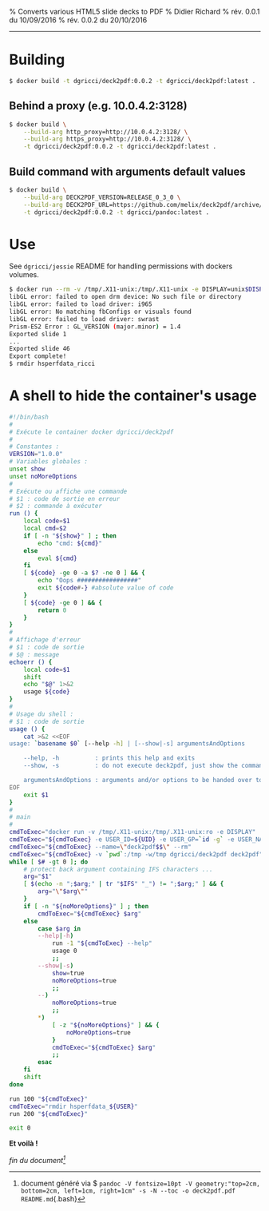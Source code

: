% Converts various HTML5 slide decks to PDF
% Didier Richard
% rév. 0.0.1 du 10/09/2016
% rév. 0.0.2 du 20/10/2016

---

# Building #

```bash
$ docker build -t dgricci/deck2pdf:0.0.2 -t dgricci/deck2pdf:latest .
```

## Behind a proxy (e.g. 10.0.4.2:3128) ##

```bash
$ docker build \
    --build-arg http_proxy=http://10.0.4.2:3128/ \
    --build-arg https_proxy=http://10.0.4.2:3128/ \
    -t dgricci/deck2pdf:0.0.2 -t dgricci/deck2pdf:latest .
```

## Build command with arguments default values ##

```bash
$ docker build \
    --build-arg DECK2PDF_VERSION=RELEASE_0_3_0 \
    --build-arg DECK2PDF_URL=https://github.com/melix/deck2pdf/archive/RELEASE_0_3_0.zip \
    -t dgricci/deck2pdf:0.0.2 -t dgricci/pandoc:latest .
```

# Use #

See `dgricci/jessie` README for handling permissions with dockers volumes.


```bash
$ docker run --rm -v /tmp/.X11-unix:/tmp/.X11-unix -e DISPLAY=unix$DISPLAY -e USER_ID=$UID -e USER_GP=`id -g` -e USER_NAME=$USER -v`pwd`:/tmp -w/tmp dgricci/deck2pdf deck2pdf --profile=revealjs XML1-A-slides.html XML1-A-slides.pdf
libGL error: failed to open drm device: No such file or directory
libGL error: failed to load driver: i965
libGL error: No matching fbConfigs or visuals found
libGL error: failed to load driver: swrast
Prism-ES2 Error : GL_VERSION (major.minor) = 1.4
Exported slide 1
...
Exported slide 46
Export complete!
$ rmdir hsperfdata_ricci
```

# A shell to hide the container's usage #

```bash
#!/bin/bash
#
# Exécute le container docker dgricci/deck2pdf
#
# Constantes :
VERSION="1.0.0"
# Variables globales :
unset show
unset noMoreOptions
#
# Exécute ou affiche une commande
# $1 : code de sortie en erreur
# $2 : commande à exécuter
run () {
    local code=$1
    local cmd=$2
    if [ -n "${show}" ] ; then
        echo "cmd: ${cmd}"
    else
        eval ${cmd}
    fi
    [ ${code} -ge 0 -a $? -ne 0 ] && {
        echo "Oops #################"
        exit ${code#-} #absolute value of code
    }
    [ ${code} -ge 0 ] && {
        return 0
    }
}
#
# Affichage d'erreur
# $1 : code de sortie
# $@ : message
echoerr () {
    local code=$1
    shift
    echo "$@" 1>&2
    usage ${code}
}
#
# Usage du shell :
# $1 : code de sortie
usage () {
    cat >&2 <<EOF
usage: `basename $0` [--help -h] | [--show|-s] argumentsAndOptions

    --help, -h          : prints this help and exits
    --show, -s          : do not execute deck2pdf, just show the command to be executed

    argumentsAndOptions : arguments and/or options to be handed over to deck2pdf
EOF
    exit $1
}
#
# main
#
cmdToExec="docker run -v /tmp/.X11-unix:/tmp/.X11-unix:ro -e DISPLAY"
cmdToExec="${cmdToExec} -e USER_ID=${UID} -e USER_GP=`id -g` -e USER_NAME=${USER}"
cmdToExec="${cmdToExec} --name=\"deck2pdf$$\" --rm"
cmdToExec="${cmdToExec} -v `pwd`:/tmp -w/tmp dgricci/deck2pdf deck2pdf"
while [ $# -gt 0 ]; do
    # protect back argument containing IFS characters ...
    arg="$1"
    [ $(echo -n ";$arg;" | tr "$IFS" "_") != ";$arg;" ] && {
        arg="\"$arg\""
    }
    if [ -n "${noMoreOptions}" ] ; then
        cmdToExec="${cmdToExec} $arg"
    else
        case $arg in
        --help|-h)
            run -1 "${cmdToExec} --help"
            usage 0
            ;;
        --show|-s)
            show=true
            noMoreOptions=true
            ;;
        --)
            noMoreOptions=true
            ;;
        *)
            [ -z "${noMoreOptions}" ] && {
                noMoreOptions=true
            }
            cmdToExec="${cmdToExec} $arg"
            ;;
        esac
    fi
    shift
done

run 100 "${cmdToExec}"
cmdToExec="rmdir hsperfdata_${USER}"
run 200 "${cmdToExec}"

exit 0
```

__Et voilà !__


_fin du document[^pandoc_gen]_

[^pandoc_gen]: document généré via $ `pandoc -V fontsize=10pt -V geometry:"top=2cm, bottom=2cm, left=1cm, right=1cm" -s -N --toc -o deck2pdf.pdf README.md`{.bash}

